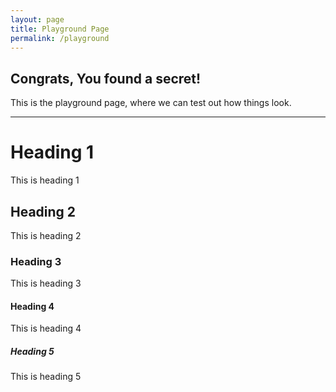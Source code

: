 ```yaml
---
layout: page
title: Playground Page
permalink: /playground
---
```


## Congrats, You found a secret!  
This is the playground page, where we can test out how things look.  
***

# Heading 1
This is heading 1

## Heading 2
This is heading 2

### Heading 3
This is heading 3

#### Heading 4
This is heading 4

##### Heading 5
This is heading 5